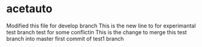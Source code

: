 # acetauto
Modified this file for develop branch
This is the new line to for experimantal test branch
test for some conflictin
This is the change to merge this test branch into master
first commit of test1 branch